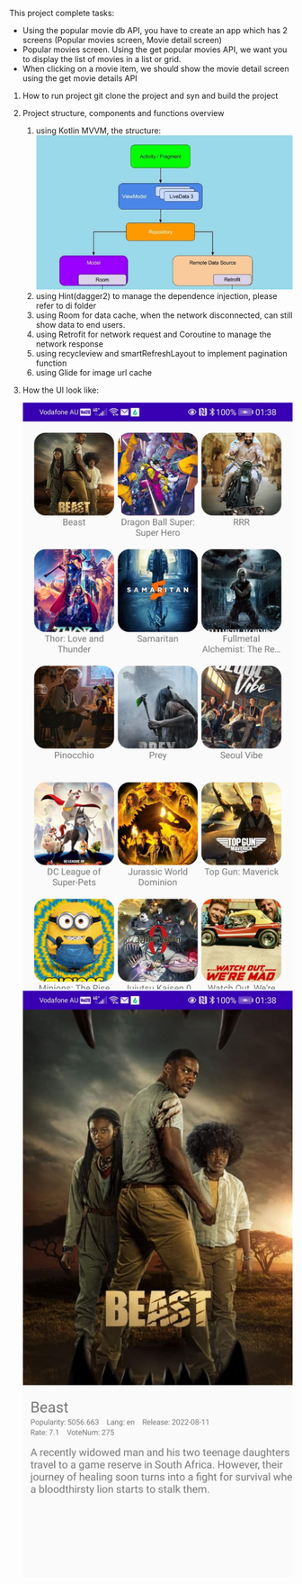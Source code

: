 This project complete tasks:
- Using the popular movie db API, you have to create an app which has 2 screens
  (Popular movies screen, Movie detail screen)
- Popular movies screen. Using the get popular movies API, we want you to display
  the list of movies in a list or grid.
- When clicking on a movie item, we should show the movie detail screen using the get
  movie details API

1. How to run project
   git clone the project and syn and build the project 

2. Project structure, components and functions overview 
    1) using Kotlin MVVM, the structure:
       <img src="https://github.com/lypk21/android-movie/blob/master/image1.jpeg" width="600">
    2) using Hint(dagger2) to manage the dependence injection, please refer to di folder
    3) using Room for data cache, when the network disconnected, can still show data to end users.
    4) using Retrofit for network request and Coroutine to manage the network response
    5) using recycleview and smartRefreshLayout to implement pagination function
    6) using Glide for image url cache

3. How the UI look like: 

   <img src="https://github.com/lypk21/android-movie/blob/master/image2.png" width="600">
   <img src="https://github.com/lypk21/android-movie/blob/master/image3.png" width="600">
